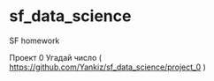 # sf_data_science
SF homework

Проект 0 Угадай число ( https://github.com/Yankiz/sf_data_science/project_0 )